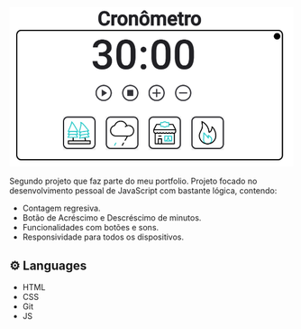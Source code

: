 ![preview](/stopwatch/img/preview.png)

Segundo projeto que faz parte do meu portfolio. Projeto focado no desenvolvimento pessoal de JavaScript com bastante lógica, contendo:
- Contagem regresiva.
- Botão de Acréscimo e Descréscimo de minutos.
- Funcionalidades com botões e sons.
- Responsividade para todos os dispositivos.

## ⚙️ Languages

- HTML
- CSS
- Git
- JS